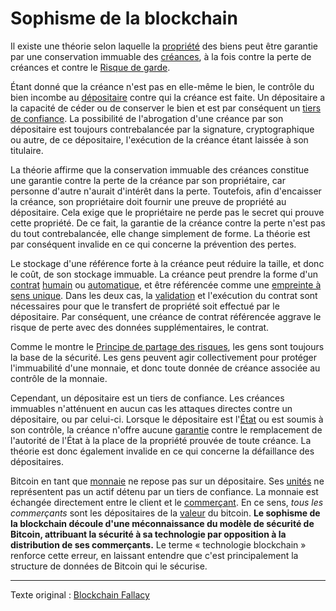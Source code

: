 Sophisme de la blockchain
=========================

Il existe une théorie selon laquelle la [propriété](ch101-glossary.md#propriétaire) des biens peut être garantie par une conservation immuable des [créances](ch101-glossary.md#créancier), à la fois contre la perte de créances et contre le [Risque de garde](ch009-custodial-risk-principle.md).

Étant donné que la créance n'est pas en elle-même le bien, le contrôle du bien incombe au [dépositaire](ch101-glossary.md#dépositaire) contre qui la créance est faite. Un dépositaire a la capacité de céder ou de conserver le bien et est par conséquent un [tiers de confiance](https://fr.wikipedia.org/wiki/Tiers_de_confiance). La possibilité de l'abrogation d'une créance par son dépositaire est toujours contrebalancée par la signature, cryptographique ou autre, de ce dépositaire, l'exécution de la créance étant laissée à son titulaire.

La théorie affirme que la conservation immuable des créances constitue une garantie contre la perte de la créance par son propriétaire, car personne d'autre n'aurait d'intérêt dans la perte. Toutefois, afin d'encaisser la créance, son propriétaire doit fournir une preuve de propriété au dépositaire. Cela exige que le propriétaire ne perde pas le secret qui prouve cette propriété. De ce fait, la garantie de la créance contre la perte n'est pas du tout contrebalancée, elle change simplement de forme. La théorie est par conséquent invalide en ce qui concerne la prévention des pertes.

Le stockage d'une référence forte à la créance peut réduire la taille, et donc le coût, de son stockage immuable. La créance peut prendre la forme d'un [contrat](ch101-glossary.md#contrat) [humain](ch101-glossary.md#personne) ou [automatique](ch101-glossary.md#machine), et être référencée comme une [empreinte à sens unique](https://fr.wikipedia.org/wiki/Fonction_de_hachage_cryptographique). Dans les deux cas, la [validation](ch101-glossary.md#validation) et l'exécution du contrat sont nécessaires pour que le transfert de propriété soit effectué par le dépositaire. Par conséquent, une créance de contrat référencée aggrave le risque de perte avec des données supplémentaires, le contrat.

Comme le montre le [Principe de partage des risques](ch016-risk-sharing-principle.md), les gens sont toujours la base de la sécurité. Les gens peuvent agir collectivement pour protéger l'immuabilité d'une monnaie, et donc toute donnée de créance associée au contrôle de la monnaie.

Cependant, un dépositaire est un tiers de confiance. Les créances immuables n'atténuent en aucun cas les attaques directes contre un dépositaire, ou par celui-ci. Lorsque le dépositaire est l'[État](ch101-glossary.md#état) ou est soumis à son contrôle, la créance n'offre aucune [garantie](https://fr.wikipedia.org/wiki/Executive_Order_6102) contre le remplacement de l'autorité de l'État à la place de la propriété prouvée de toute créance. La théorie est donc également invalide en ce qui concerne la défaillance des dépositaires.

Bitcoin en tant que [monnaie](ch005-money-taxonomy.md) ne repose pas sur un dépositaire. Ses [unités](ch101-glossary.md#unité) ne représentent pas un actif détenu par un tiers de confiance. La monnaie est échangée directement entre le client et le [commerçant](ch101-glossary.md#commerçant). En ce sens, *tous les commerçants* sont les dépositaires de la [valeur](ch101-glossary.md#valeur) du bitcoin. **Le sophisme de la blockchain découle d'une méconnaissance du modèle de sécurité de Bitcoin, attribuant la sécurité à sa technologie par opposition à la distribution de ses commerçants.** Le terme « technologie blockchain » renforce cette erreur, en laissant entendre que c'est principalement la structure de données de Bitcoin qui le sécurise.

---

Texte original : [Blockchain Fallacy](https://github.com/libbitcoin/libbitcoin-system/wiki/Blockchain-Fallacy)